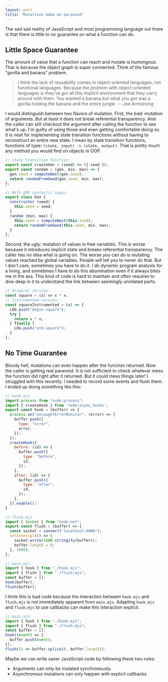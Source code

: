 ```yaml
---
layout: post
title: "Mutations make me paranoid"
---
```


The sad sad reality of JavaScript and most programming language out there is that there is little to no guarantee on what a function can do.

## Little Space Guarantee

The amount of value that a function can reach and mutate is humongous. That is because the object graph is super connected. Think of the famous "gorilla and banana" problem.

> I think the lack of reusability comes in object-oriented languages, not functional languages. Because the problem with object-oriented languages is they’ve got all this implicit environment that they carry around with them. You wanted a banana but what you got was a gorilla holding the banana and the entire jungle. -- Joe Armstrong

I would distinguish between two flavors of mutation. First, the *bad*: mutation of arguments. But at least it does not break referential transparency. And the caller can still checkout the argument after calling the function to see what's up. I'm guilty of using those and even getting comfortable doing so. It is neat for implementing state transition functions without having to reconstruct an entire new state. I mean by state transition functions, functions of type: `(state, input) -> (state, output)`. That is pretty much any method you would find on objects in OOP.

```js
// state transition function:
export const createGen = (seed) => ({ seed });
export const random = (gen, min, max) => {
  gen.seed = computeNext(gen.seed);
  return randomFromSeed(gen.seed, min, max);
};

// With OOP syntactic sugar:
export class Gen {
  constructor (seed) {
    this.seed = seed;
  }
  random (min, max) {
    this.seed = computeNext(this.seed);
    return randomFromSeed(this.seed, min, max); 
  } 
};
```

Second, the *ugly*: mutation of values in free variables. This is worse because it introduces implicit state and breaks referential transparency. The caller has no idea what is going on. The worse you can do is mutating values reached by global variables. People will tell you to never do that. But I don't care, sometimes you have to do it. I do dynamic program analysis for a living, and sometimes I have to do this abomination even if it always bites me in the ass. This kind of code is hard to maintain and often requires to dive deep in it to understand the link between seemingly unrelated parts.

```js
// Original version:
const square = (x) => x * x;
// Instrumented version:
const squareInstrumented = (x) => {
  LOG.push("begin-square");
  try {
    return x * x;
  } finally {
    LOG.push("end-square");
  }
}; 
```

## No Time Guarantee

Bloody hell, mutations can even happen after the function returned. Now the caller is getting real paranoid. It is not sufficient to check whatever mess the function did right after it returned. But it could mess things later! I struggled with this recently. I needed to record some events and flush them. I ended up doing something like this:

```js
// hook.mjs
import process from "node:process";
import { createHook } from 'node:async_hooks';
export const hook = (buffer) => {
  process.on("uncaughtErrorMonitor", (error) => {
    buffer.push({
      type: "error",
      error,
    });
  });
  createHook({
    before: (id) => {
      buffer.push({
        type: "before",
        id,
      });
    },
    after: (id) => {
      buffer.push({
        type: "after",
        id,
      });
    },
  }).enable();
}
```

```js
// flush.mjs
import { Socket } from "node:net";
export const flush = (buffer) => {
  const socket = connect("localhost:8080");
  setInterval(() => {
    socket.write(JSON.stringify(buffer));
    buffer.length = 0;
  }, 1000);
};
```

```js
// main.mjs
import { hook } from "./hook.mjs";
import { flush } from "./flush.mjs";
const buffer = [];
hook(buffer);
flush(buffer);
```

I think this is bad code because the interaction between `hook.mjs` and `flush.mjs` is not immediately apparent from `main.mjs`. Adapting `hook.mjs` and `flush.mjs` to use callbacks can make this interaction explicit.

```js
// main.mjs
import { hook } from "./hook.mjs";
import { flush } from "./flush.mjs";
const buffer = [];
hook((event) => {
  buffer.push(event);
});
flush(() => buffer.splice(0, buffer.length));
```

Maybe we can write saner JavaScript code by following these two rules:
- Arguments can only be mutated synchronously.
- Asynchronous mutations can only happen with explicit callbacks.
